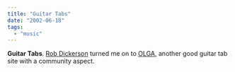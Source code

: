 ```yaml
---
title: "Guitar Tabs"
date: "2002-06-18"
tags: 
  - "music"
---
```


**Guitar Tabs**. [Rob Dickerson](http://www.pacificedge.com/company/executive_team.asp) turned me on to [OLGA](http://www.olga.net/), another good guitar tab site with a community aspect.
